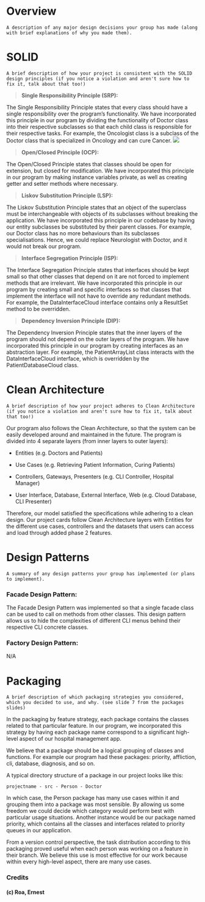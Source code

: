 # Overview
	A description of any major design decisions your group has made (along with brief explanations of why you made them).



# SOLID
	A brief description of how your project is consistent with the SOLID design principles (if you notice a violation and aren't sure how to fix it, talk about that too!)
>**Single Responsibility Principle (SRP):**

The Single Responsibility Principle states that every class should have a single responsibility over the program’s functionality. We have incorporated this principle in our program by dividing the functionality of Doctor class into their respective subclasses so that each child class is responsible for their respective tasks. For example, the Oncologist class is a subclass of the Doctor class that is specialized in Oncology and can cure Cancer.
**![](https://lh6.googleusercontent.com/KPzNI_OrpIde0LieSGdqXxn74S7JO3xvqFzm7whuG6bjfgJjQjOpeEZOQ-90qzFkUIMwYCqyByDwXhRrsil2DQ6Wo0-GogxL5MaksZToMv2lJt6y-yaIWa2X5aPPMLOP4RPlo1G-)**
>**Open/Closed Principle (OCP):**

The Open/Closed Principle states that classes should be open for extension, but closed for modification. We have incorporated this principle in our program by making instance variables private, as well as creating getter and setter methods where necessary.

>**Liskov Substitution Principle (LSP):**

The Liskov Substitution Principle states that an object of the superclass must be interchangeable with objects of its subclasses without breaking the application. We have incorporated this principle in our codebase by having our entity subclasses be substituted by their parent classes. For example, our Doctor class has no more behaviours than its subclasses specialisations. Hence, we could replace Neurologist with Doctor, and it would not break our program.

>**Interface Segregation Principle (ISP):**

The Interface Segregation Principle states that interfaces should be kept small so that other classes that depend on it are not forced to implement methods that are irrelevant. We have incorporated this principle in our program by creating small and specific interfaces so that classes that implement the interface will not have to override any redundant methods. For example, the DataInterfaceCloud interface contains only a ResultSet method to be overridden.

>**Dependency Inversion Principle (DIP):**

The Dependency Inversion Principle states that the inner layers of the program should not depend on the outer layers of the program. We have incorporated this principle in our program by creating interfaces as an abstraction layer. For example, the PatientArrayList class interacts with the DataInterfaceCloud interface, which is overridden by the PatientDatabaseCloud class.

# **Clean Architecture**
	A brief description of how your project adheres to Clean Architecture (if you notice a violation and aren't sure how to fix it, talk about that too!)

Our program also follows the Clean Architecture, so that the system can be easily developed around and maintained in the future. The program is divided into 4 separate layers (from inner layers to outer layers):

-  Entities (e.g. Doctors and Patients)

-  Use Cases (e.g. Retrieving Patient Information, Curing Patients)

-  Controllers, Gateways, Presenters (e.g. CLI Controller, Hospital Manager)

-  User Interface, Database, External Interface, Web (e.g. Cloud Database, CLI Presenter)

Therefore, our model satisfied the specifications while adhering to a clean design. Our project cards follow Clean Architecture layers with Entities for the different use cases, controllers and the datasets that users can access and load through added phase 2 features.

# Design Patterns
	A summary of any design patterns your group has implemented (or plans to implement).

### Facade Design Pattern:

The Facade Design Pattern was implemented so that a single facade class can be used to call on methods from other classes. This design pattern allows us to hide the complexities of different CLI menus behind their respective CLI concrete classes.


### Factory Design Pattern:
N/A
# Packaging
	A brief description of which packaging strategies you considered, which you decided to use, and why. (see slide 7 from the packages slides)

In the packaging by feature strategy, each package contains the classes related to that particular feature. In our program, we incorporated this strategy by having each package name correspond to a significant high-level aspect of our hospital management app.

We believe that a package should be a logical grouping of classes and functions. For example our program had these packages: priority, affliction, cli, database, diagnosis, and so on.

A typical directory structure of a package in our project looks like this:

	projectname - src - Person - Doctor

In which case, the Person package has many use cases within it and grouping them into a package was most sensible. By allowing us some freedom we could decide which category would perform best with particular usage situations. Another instance would be our package named priority, which contains all the classes and interfaces related to priority queues in our application.

From a version control perspective, the task distribution according to this packaging proved useful when each person was working on a feature in their branch. We believe this use is most effective for our work because within every high-level aspect, there are many use cases.



### Credits
#### (c) Roa, Ernest